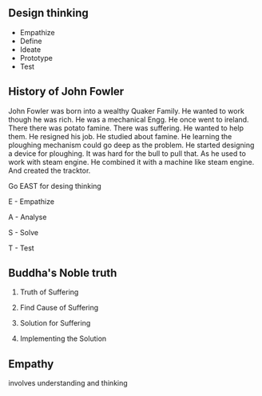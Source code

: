 ## Design thinking

- Empathize
- Define
- Ideate
- Prototype
- Test

## History of John Fowler
John Fowler was born into a wealthy Quaker Family.
He wanted to work though he was rich.
He was a mechanical Engg.
He once went to ireland. 
There there was potato famine.
There was suffering. He wanted to help them.
He resigned his job.
He studied about famine.
He learning the ploughing mechanism could go deep as the problem.
He started designing a device for ploughing.
It was hard for the bull to pull that.
As he used to work with steam engine.
He combined it with a machine like steam engine.
And created the tracktor. 

Go EAST for desing thinking

E - Empathize

A - Analyse

S - Solve

T - Test

## Buddha's Noble truth

1. Truth of Suffering

2. Find Cause of Suffering

3. Solution for Suffering

4. Implementing the Solution


## Empathy 
involves understanding and thinking



